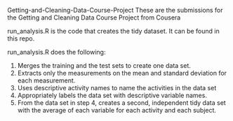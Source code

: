  Getting-and-Cleaning-Data-Course-Project
 These are the submissions for the Getting and Cleaning Data Course Project from Cousera
 
 run_analysis.R is the code that creates the tidy dataset. It can be found in this repo.

 run_analysis.R does the following:

1. Merges the training and the test sets to create one data set.
2. Extracts only the measurements on the mean and standard deviation for each measurement.
3. Uses descriptive activity names to name the activities in the data set
4. Appropriately labels the data set with descriptive variable names.
5. From the data set in step 4, creates a second, independent tidy data set with the average of each variable for each activity and each subject.
